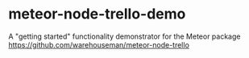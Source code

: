 # meteor-node-trello-demo
A "getting started" functionality demonstrator for the Meteor package https://github.com/warehouseman/meteor-node-trello

